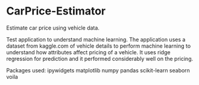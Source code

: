 # CarPrice-Estimator
Estimate car price using vehicle data.

Test application to understand machine learning. The application uses a dataset from kaggle.com of vehicle details to perform machine learning to understand how attributes affect pricing of a vehicle. It uses ridge regression for prediction and it performed considerably well on the pricing. 

Packages used:
ipywidgets
matplotlib
numpy
pandas
scikit-learn
seaborn
voila
